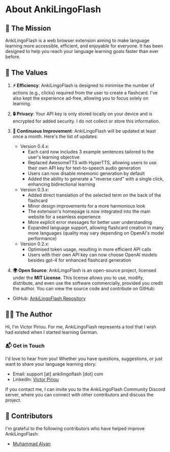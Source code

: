 # About AnkiLingoFlash

## 🎯 The Mission
AnkiLingoFlash is a web browser extension aiming to make language learning more accessible, efficient, and enjoyable for everyone. It has been designed to help you reach your language learning goals faster than ever before.

## 🌟 The Values

1. **⚡ Efficiency**: AnkiLingoFlash is designed to minimise the number of actions (e.g., clicks) required from the user to create a flashcard. I've also kept the experience ad-free, allowing you to focus solely on learning.

2. **🔒 Privacy**: Your API key is only stored locally on your device and is encrypted for added security. I do not collect or store this information.

3. **🔄 Continuous Improvement**: AnkiLingoFlash will be updated at least once a month. Here's the list of updates:
   - Version 0.4.x:
     - Each card now includes 3 example sentences tailored to the user's learning objective
     - Replaced AwesomeTTS with HyperTTS, allowing users to use their own API key for text-to-speech audio generation
     - Users can now disable mnemonic generation by default
     - Added the ability to generate a "reverse card" with a single click, enhancing bidirectional learning
   - Version 0.3.x: 
     - Added direct translation of the selected term on the back of the flashcard
     - Minor design improvements for a more harmonious look
     - The extension's homepage is now integrated into the main website for a seamless experience
     - More explicit error messages for better user understanding
     - Expanded language support, allowing flashcard creation in many more languages (quality may vary depending on OpenAI's model performance)
   - Version 0.2.x: 
     - Optimised token usage, resulting in more efficient API calls
     - Users with their own API key can now choose OpenAI models besides gpt-4 for enhanced flashcard generation

4. **🌍 Open Source**: AnkiLingoFlash is an open-source project, licensed under the **MIT License**. This license allows you to use, modify, distribute, and even use the software commercially, provided you credit the author. You can view the source code and contribute on GitHub:
- GitHub: [AnkiLingoFlash Repository](https://github.com/pictoune/AnkiLingoFlash)

## 👨‍💻 The Author

Hi, I'm Victor Piriou. For me, AnkiLingoFlash represents a tool that I wish had existed when I started learning German.

### 📬 Get in Touch

I'd love to hear from you! Whether you have questions, suggestions, or just want to share your language learning story:

- Email: support [at] ankilingoflash [dot] com
- LinkedIn: [Victor Piriou](https://www.linkedin.com/in/victor-piriou/)

If you contact me, I can invite you to the AnkiLingoFlash Community Discord server, where you can connect with other contributors and discuss the project.

## 🤝 Contributors

I'm grateful to the following contributors who have helped improve AnkiLingoFlash:

- [Muhammad Alyan](https://www.linkedin.com/in/alyan1/)
